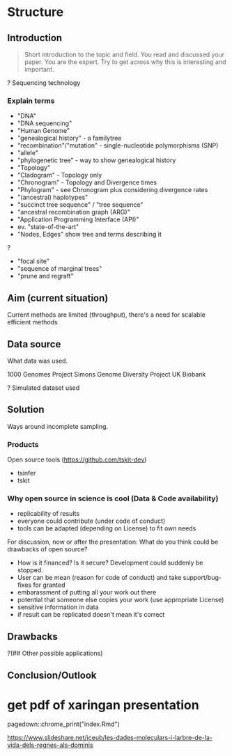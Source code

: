 # Structure
## Introduction
>Short introduction to the topic and field. You read and discussed your paper. You are the expert. Try to get across why this is interesting and important.

? Sequencing technology

### Explain terms
- "DNA"
- "DNA sequencing"
- "Human Genome"
- "genealogical history" - a familytree
- "recombination"/"mutation" - single-nucleotide polymorphisms (SNP)
- "allele"
- "phylogenetic tree" - way to show genealogical history
- "Topology"
- "Cladogram" - Topology only
- "Chronogram" - Topology and Divergence times
- "Phylogram" - see Chronogram plus considering divergence rates
- "(ancestral) haplotypes"
- "succinct tree sequence" / "tree sequence"
- "ancestral recombination graph (ARG)"
- "Application Programming Interface (API)"
- ev. "state-of-the-art"
- "Nodes, Edges" show tree and terms describing it

?
- "focal site"
- "sequence of marginal trees"
- "prune and regraft"

## Aim (current situation)
Current methods are limited (throughput), there's a need for scalable efficient methods

## Data source
What data was used.

1000 Genomes Project
Simons Genome Diversity Project
UK Biobank

? Simulated dataset used

## Solution
Ways around incomplete sampling.

### Products
Open source tools (https://github.com/tskit-dev)
- tsinfer
- tskit

### Why open source in science is cool (Data & Code availability)
- replicability of results
- everyone could contribute (under code of conduct)
- tools can be adapted (depending on License) to fit own needs

For discussion, now or after the presentation: What do you think could be drawbacks of open source?
- How is it financed? Is it secure? Development could suddenly be stopped.
- User can be mean (reason for code of conduct) and take support/bug-fixes for granted
- embarassment of putting all your work out there
- potential that someone else copies your work (use appropriate License)
- sensitive information in data
- if result can be replicated doesn't mean it's correct

## Drawbacks

?(## Other possible applications)

## Conclusion/Outlook


# get pdf of xaringan presentation
pagedown::chrome_print("index.Rmd")

https://www.slideshare.net/iceub/les-dades-moleculars-i-larbre-de-la-vida-dels-regnes-als-dominis

